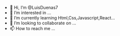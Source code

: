 - 👋 Hi, I’m @LuisDuenas7
- 👀 I’m interested in ...
- 🌱 I’m currently learning Html,Css,Javascript,React...
- 💞️ I’m looking to collaborate on ...
- 📫 How to reach me ...

<!---
LuisDuenas7/LuisDuenas7 is a ✨ special ✨ repository because its `README.md` (this file) appears on your GitHub profile.
You can click the Preview link to take a look at your changes.
--->
